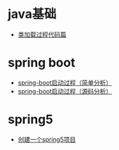 # java基础
- [类加载过程代码篇](./base/类加载过程代码篇.md)

# spring boot
- [spring-boot启动过程（简单分析）](./spring-boot/spring-boot启动过程（简单分析）.md)
- [spring-boot启动过程（源码分析）](./spring-boot/spring-boot启动过程（源码分析）.md)

# spring5
- [创建一个spring5项目](./spring/创建一个spring5项目.md)